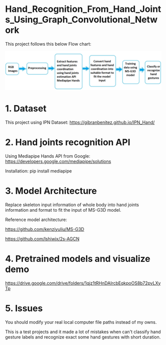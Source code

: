 # Hand_Recognition_From_Hand_Joints_Using_Graph_Convolutional_Network

This project follows this below Flow chart:

<img src="/img/flow chart.png" alt="Flow Chart" title="Flow Chart">

# **1. Dataset**

This project using IPN Dataset: https://gibranbenitez.github.io/IPN_Hand/

# **2. Hand joints recognition API**

Using Mediapipe Hands API from Google: https://developers.google.com/mediapipe/solutions

Installation: pip install mediapipe

# **3. Model Architecture**

Replace skeleton input information of whole body into hand joints information and format to fit the input of MS-G3D model.

Reference model architecture:

https://github.com/kenziyuliu/MS-G3D

https://github.com/lshiwjx/2s-AGCN

# **4. Pretrained models and visualize demo**

https://drive.google.com/drive/folders/1qjz1tRHnDAIrcbEqkpoOS8b72pvLXyTp

# **5. Issues**

You should modify your real local computer file paths instead of my owns.

This is a test projects and it made a lot of mistakes when can't classify hand gesture labels and recognize exact some hand gestures with short duration.

